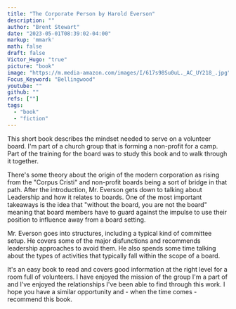 ```yaml
---
title: "The Corporate Person by Harold Everson"
description: ""
author: "Brent Stewart"
date: "2023-05-01T08:39:02-04:00"
markup: 'mmark'
math: false
draft: false
Victor_Hugo: "true"
picture: "book"
image: "https://m.media-amazon.com/images/I/617s98Su0uL._AC_UY218_.jpg"
Focus_Keyword: "Bellingwood"
youtube: ""
github: ""
refs: [""]
tags:
  - "book"
  - "fiction"
---
```


This short book describes the mindset needed to serve on a volunteer board.  I'm part of a church group that is forming a non-profit for a camp.  Part of the training for the board was to study this book and to walk through it together.

There's some theory about the origin of the modern corporation as rising from the "Corpus Cristi" and non-profit boards being a sort of bridge in that path.  After the introduction, Mr. Everson gets down to talking about Leadership and how it relates to boards.  One of the most important takeaways is the idea that "without the board, you are not the board" meaning that board members have to guard against the impulse to use their position to influence away from a board setting.

Mr. Everson goes into structures, including a typical kind of committee setup.  He covers some of the major disfunctions and recommends leadership approaches to avoid them.  He also spends some time talking about the types of activities that typically fall within the scope of a board.

It's an easy book to read and covers good information at the right level for a room full of volunteers.  I have enjoyed the mission of the group I'm a part of and I've enjoyed the relationships I've been able to find through this work.  I hope you have a similar opportunity and - when the time comes - recommend this book.